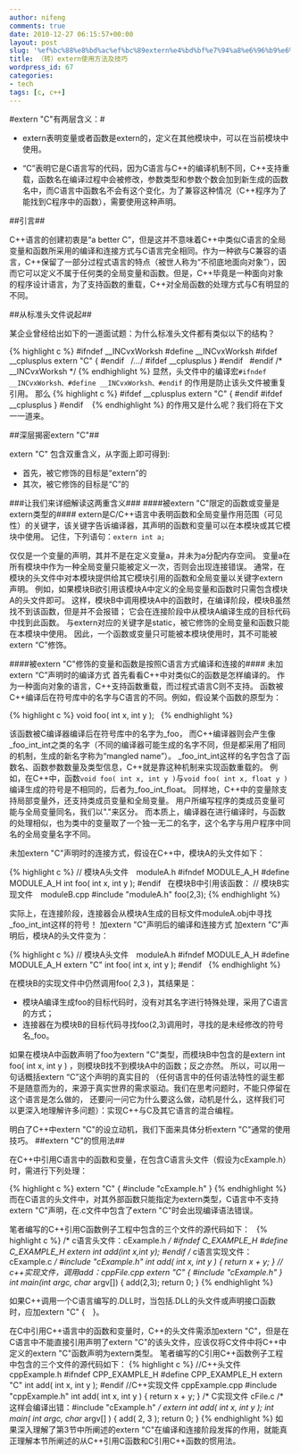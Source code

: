 ```yaml
---
author: nifeng
comments: true
date: 2010-12-27 06:15:57+00:00
layout: post
slug: '%ef%bc%88%e8%bd%ac%ef%bc%89extern%e4%bd%bf%e7%94%a8%e6%96%b9%e6%b3%95%e5%8f%8a%e6%8a%80%e5%b7%a7'
title: （转）extern使用方法及技巧
wordpress_id: 67
categories:
- tech
tags: [c, c++]
---
```




#extern "C"有两层含义：#

* extern表明变量或者函数是extern的，定义在其他模块中，可以在当前模块中使用。

* “C”表明它是C语言写的代码，因为C语言与C++的编译机制不同，C++支持重载，函数名在编译过程中会被修改，参数类型和参数个数会加到新生成的函数名中，而C语言中函数名不会有这个变化，为了兼容这种情况（C++程序为了能找到C程序中的函数），需要使用这种声明。

##引言##

C++语言的创建初衷是“a better C”，但是这并不意味着C++中类似C语言的全局变量和函数所采用的编译和连接方式与C语言完全相同。作为一种欲与C兼容的语言，C++保留了一部分过程式语言的特点（被世人称为“不彻底地面向对象”），因而它可以定义不属于任何类的全局变量和函数。但是，C++毕竟是一种面向对象的程序设计语言，为了支持函数的重载，C++对全局函数的处理方式与C有明显的不同。

##从标准头文件说起##

某企业曾经给出如下的一道面试题：为什么标准头文件都有类似以下的结构？  

{% highlight c %}
#ifndef __INCvxWorksh
#define __INCvxWorksh
#ifdef __cplusplus
extern "C" {
#endif  
/*...*/
#ifdef __cplusplus
}
#endif  
#endif /* __INCvxWorksh */
{% endhighlight %}
显然，头文件中的编译宏`#ifndef __INCvxWorksh、#define __INCvxWorksh、#endif` 的作用是防止该头文件被重复引用。
那么
{% highlight c %}
#ifdef __cplusplus
extern "C" {
    #endif
    #ifdef __cplusplus
}
#endif   
{% endhighlight %}
的作用又是什么呢？我们将在下文一一道来。

##深层揭密extern "C"##

extern "C" 包含双重含义，从字面上即可得到:
* 首先，被它修饰的目标是“extern”的
* 其次，被它修饰的目标是“C”的

###让我们来详细解读这两重含义###
####被extern "C"限定的函数或变量是extern类型的####
extern是C/C++语言中表明函数和全局变量作用范围（可见性）的关键字，该关键字告诉编译器，其声明的函数和变量可以在本模块或其它模块中使用。
记住，下列语句：`extern int a;`

仅仅是一个变量的声明，其并不是在定义变量a，并未为a分配内存空间。
变量a在所有模块中作为一种全局变量只能被定义一次，否则会出现连接错误。
通常，在模块的头文件中对本模块提供给其它模块引用的函数和全局变量以关键字extern声明。
例如，如果模块B欲引用该模块A中定义的全局变量和函数时只需包含模块A的头文件即可。
这样，模块B中调用模块A中的函数时，在编译阶段，模块B虽然找不到该函数，但是并不会报错；
它会在连接阶段中从模块A编译生成的目标代码中找到此函数。
与extern对应的关键字是static，被它修饰的全局变量和函数只能在本模块中使用。
因此，一个函数或变量只可能被本模块使用时，其不可能被extern “C”修饰。

####被extern "C"修饰的变量和函数是按照C语言方式编译和连接的####
未加extern “C”声明时的编译方式
首先看看C++中对类似C的函数是怎样编译的。
作为一种面向对象的语言，C++支持函数重载，而过程式语言C则不支持。
函数被C++编译后在符号库中的名字与C语言的不同。例如，假设某个函数的原型为：

{% highlight c %}
void foo( int x, int y );  
{% endhighlight %}

该函数被C编译器编译后在符号库中的名字为_foo，
而C++编译器则会产生像_foo_int_int之类的名字（不同的编译器可能生成的名字不同，但是都采用了相同的机制，生成的新名字称为“mangled name”）。
_foo_int_int这样的名字包含了函数名、函数参数数量及类型信息，C++就是靠这种机制来实现函数重载的。
例如，在C++中，函数`void foo( int x, int y )`与`void foo( int x, float y )`编译生成的符号是不相同的，后者为_foo_int_float。
同样地，C++中的变量除支持局部变量外，还支持类成员变量和全局变量。
用户所编写程序的类成员变量可能与全局变量同名，我们以"."来区分。
而本质上，编译器在进行编译时，与函数的处理相似，也为类中的变量取了一个独一无二的名字，这个名字与用户程序中同名的全局变量名字不同。

未加extern "C"声明时的连接方式，假设在C++中，模块A的头文件如下：

{% highlight c %}
// 模块A头文件　moduleA.h
#ifndef MODULE_A_H
#define MODULE_A_H
int foo( int x, int y );
#endif  
在模块B中引用该函数：
// 模块B实现文件　moduleB.cpp
#include "moduleA.h"
foo(2,3);
{% endhighlight %}

实际上，在连接阶段，连接器会从模块A生成的目标文件moduleA.obj中寻找_foo_int_int这样的符号！
加extern "C"声明后的编译和连接方式
加extern "C"声明后，模块A的头文件变为：

{% highlight c %}
// 模块A头文件　moduleA.h
#ifndef MODULE_A_H
#define MODULE_A_H
extern "C" int foo( int x, int y );
#endif  
{% endhighlight %}

在模块B的实现文件中仍然调用foo( 2,3 )，其结果是：
* 模块A编译生成foo的目标代码时，没有对其名字进行特殊处理，采用了C语言的方式；
* 连接器在为模块B的目标代码寻找foo(2,3)调用时，寻找的是未经修改的符号名_foo。

如果在模块A中函数声明了foo为extern "C"类型，而模块B中包含的是extern int foo( int x, int y ) ，则模块B找不到模块A中的函数；反之亦然。
所以，可以用一句话概括extern “C”这个声明的真实目的
（任何语言中的任何语法特性的诞生都不是随意而为的，来源于真实世界的需求驱动。我们在思考问题时，不能只停留在这个语言是怎么做的，
还要问一问它为什么要这么做，动机是什么，这样我们可以更深入地理解许多问题）：实现C++与C及其它语言的混合编程。

明白了C++中extern "C"的设立动机，我们下面来具体分析extern "C"通常的使用技巧。
##extern "C"的惯用法##

在C++中引用C语言中的函数和变量，在包含C语言头文件（假设为cExample.h）时，需进行下列处理：

{% highlight c %}
extern "C"
{
    #include "cExample.h"
}
{% endhighlight %}
而在C语言的头文件中，对其外部函数只能指定为extern类型，C语言中不支持extern "C"声明，在.c文件中包含了extern "C"时会出现编译语法错误。

笔者编写的C++引用C函数例子工程中包含的三个文件的源代码如下：  
{% highlight c %}
/* c语言头文件：cExample.h */
#ifndef C_EXAMPLE_H
#define C_EXAMPLE_H
extern int add(int x,int y);
#endif
/* c语言实现文件：cExample.c */
#include "cExample.h"
int add( int x, int y )
{
    return x + y;
}
// c++实现文件，调用add：cppFile.cpp
extern "C"
{
    #include "cExample.h"
}
int main(int argc, char* argv[])
{
    add(2,3);
    return 0;
}
{% endhighlight %}

如果C++调用一个C语言编写的.DLL时，当包括.DLL的头文件或声明接口函数时，应加extern "C" {　}。

在C中引用C++语言中的函数和变量时，C++的头文件需添加extern "C"，但是在C语言中不能直接引用声明了extern "C"的该头文件，应该仅将C文件中将C++中定义的extern "C"函数声明为extern类型。
笔者编写的C引用C++函数例子工程中包含的三个文件的源代码如下：
{% highlight c %}
//C++头文件 cppExample.h
#ifndef CPP_EXAMPLE_H
#define CPP_EXAMPLE_H
extern "C" int add( int x, int y );
#endif
//C++实现文件 cppExample.cpp
#include "cppExample.h"
int add( int x, int y )
{
    return x + y;
}
/* C实现文件 cFile.c
/* 这样会编译出错：#include "cExample.h" */
extern int add( int x, int y );
int main( int argc, char* argv[] )
{
    add( 2, 3 );
    return 0;
}
{% endhighlight %}
如果深入理解了第3节中所阐述的extern "C"在编译和连接阶段发挥的作用，就能真正理解本节所阐述的从C++引用C函数和C引用C++函数的惯用法。
